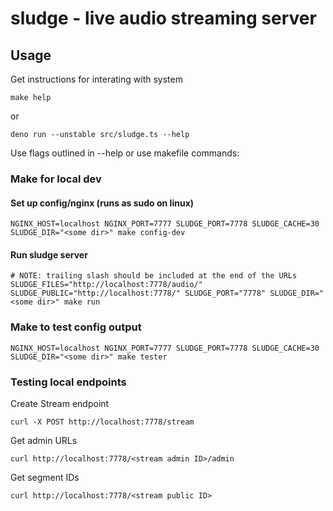# sludge - live audio streaming server

## Usage

Get instructions for interating with system

```shell
make help
```

or

```shell
deno run --unstable src/sludge.ts --help
```

Use flags outlined in --help or use makefile commands:

### Make for local dev

#### Set up config/nginx (runs as sudo on linux)

```shell
NGINX_HOST=localhost NGINX_PORT=7777 SLUDGE_PORT=7778 SLUDGE_CACHE=30 SLUDGE_DIR="<some dir>" make config-dev
```

#### Run sludge server

```shell
# NOTE: trailing slash should be included at the end of the URLs
SLUDGE_FILES="http://localhost:7778/audio/" SLUDGE_PUBLIC="http://localhost:7778/" SLUDGE_PORT="7778" SLUDGE_DIR="<some dir>" make run
```

### Make to test config output

```shell
NGINX_HOST=localhost NGINX_PORT=7777 SLUDGE_PORT=7778 SLUDGE_CACHE=30 SLUDGE_DIR="<some dir>" make tester
```

### Testing local endpoints

Create Stream endpoint

```shell
curl -X POST http://localhost:7778/stream
```

Get admin URLs

```shell
curl http://localhost:7778/<stream admin ID>/admin
```

Get segment IDs

```shell
curl http://localhost:7778/<stream public ID>
````